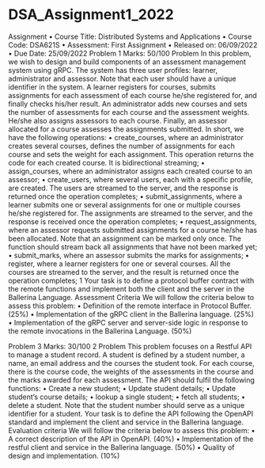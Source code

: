 # DSA_Assignment1_2022

Assignment
• Course Title: Distributed Systems and Applications
• Course Code: DSA621S
• Assessment: First Assignment
• Released on: 06/09/2022
• Due Date: 25/09/2022
Problem 1
Marks: 50/100
Problem
In this problem, we wish to design and build components of an assessment
management system using gRPC. The system has three user profiles: learner,
administrator and assessor. Note that each user should have a unique identifier
in the system. A learner registers for courses, submits assignments for each
assessment of each course he/she registered for, and finally checks his/her result.
An administrator adds new courses and sets the number of assessments for each
course and the assessment weights. He/she also assigns assessors to each course.
Finally, an assessor allocated for a course assesses the assignments submitted.
In short, we have the following operations:
• create_courses, where an administrator creates several courses, defines
the number of assignments for each course and sets the weight for each
assignment. This operation returns the code for each created course. It is
bidirectional streaming;
• assign_courses, where an administrator assigns each created course to an
assessor;
• create_users, where several users, each with a specific profile, are created.
The users are streamed to the server, and the response is returned once
the operation completes;
• submit_assignments, where a learner submits one or several assignments
for one or multiple courses he/she registered for. The assignments are
streamed to the server, and the response is received once the operation
completes;
• request_assignments, where an assessor requests submitted assignments
for a course he/she has been allocated. Note that an assignment can be
marked only once. The function should stream back all assignments that
have not been marked yet;
• submit_marks, where an assessor submits the marks for assignments;
• register, where a learner registers for one or several courses. All the courses
are streamed to the server, and the result is returned once the operation
completes;
1
Your task is to define a protocol buffer contract with the remote functions and
implement both the client and the server in the Ballerina Language.
Assessment Criteria
We will follow the criteria below to assess this problem:
• Definition of the remote interface in Protocol Buffer. (25%)
• Implementation of the gRPC client in the Ballerina language. (25%)
• Implementation of the gRPC server and server-side logic in response to
the remote invocations in the Ballerina Language. (50%)

Problem 3
Marks: 30/100
2
Problem
This problem focuses on a Restful API to manage a student record. A student
is defined by a student number, a name, an email address and the courses the
student took. For each course, there is the course code, the weights of the
assessments in the course and the marks awarded for each assessment. The API
should fulfil the following functions:
• Create a new student;
• Update student details;
• Update student’s course details;
• lookup a single student;
• fetch all students;
• delete a student.
Note that the student number should serve as a unique identifier for a student.
Your task is to define the API following the OpenAPI standard and implement
the client and service in the Ballerina language.
Evaluation criteria
We will follow the criteria below to assess this problem:
• A correct description of the API in OpenAPI. (40%)
• Implementation of the restful client and service in the Ballerina language.
(50%)
• Quality of design and implementation. (10%)
